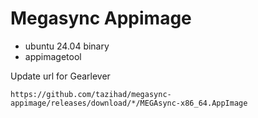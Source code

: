 # Megasync Appimage

- ubuntu 24.04 binary
- appimagetool

Update url for Gearlever
```
https://github.com/tazihad/megasync-appimage/releases/download/*/MEGAsync-x86_64.AppImage
```

